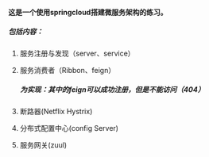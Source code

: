 #### 这是一个使用springcloud搭建微服务架构的练习。

##### 包括内容：

1. 服务注册与发现（server、service）

2. 服务消费者（Ribbon、feign）

   ##### 为实现：其中的feign可以成功注册，但是不能访问（404）

3. 断路器(Netflix Hystrix)

4. 分布式配置中心(config Server)

5. 服务网关(zuul)

